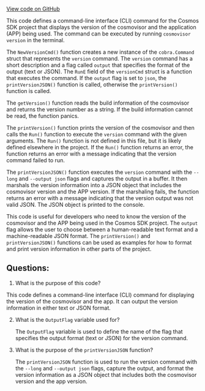 [View code on GitHub](https://github.com/cosmos/cosmos-sdk/blob/main/tools/cosmovisor/cmd/cosmovisor/version.go)

This code defines a command-line interface (CLI) command for the Cosmos SDK project that displays the version of the cosmovisor and the application (APP) being used. The command can be executed by running `cosmovisor version` in the terminal. 

The `NewVersionCmd()` function creates a new instance of the `cobra.Command` struct that represents the `version` command. The `version` command has a short description and a flag called `output` that specifies the format of the output (text or JSON). The `RunE` field of the `versionCmd` struct is a function that executes the command. If the `output` flag is set to `json`, the `printVersionJSON()` function is called, otherwise the `printVersion()` function is called. 

The `getVersion()` function reads the build information of the cosmovisor and returns the version number as a string. If the build information cannot be read, the function panics.

The `printVersion()` function prints the version of the cosmovisor and then calls the `Run()` function to execute the `version` command with the given arguments. The `Run()` function is not defined in this file, but it is likely defined elsewhere in the project. If the `Run()` function returns an error, the function returns an error with a message indicating that the version command failed to run.

The `printVersionJSON()` function executes the `version` command with the `--long` and `--output json` flags and captures the output in a buffer. It then marshals the version information into a JSON object that includes the cosmovisor version and the APP version. If the marshaling fails, the function returns an error with a message indicating that the version output was not valid JSON. The JSON object is printed to the console.

This code is useful for developers who need to know the version of the cosmovisor and the APP being used in the Cosmos SDK project. The `output` flag allows the user to choose between a human-readable text format and a machine-readable JSON format. The `printVersion()` and `printVersionJSON()` functions can be used as examples for how to format and print version information in other parts of the project.
## Questions: 
 1. What is the purpose of this code?
   
   This code defines a command-line interface (CLI) command for displaying the version of the cosmovisor and the app. It can output the version information in either text or JSON format.

2. What is the `OutputFlag` variable used for?
   
   The `OutputFlag` variable is used to define the name of the flag that specifies the output format (text or JSON) for the version command.

3. What is the purpose of the `printVersionJSON` function?
   
   The `printVersionJSON` function is used to run the version command with the `--long` and `--output json` flags, capture the output, and format the version information as a JSON object that includes both the cosmovisor version and the app version.